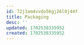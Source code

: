 ```yaml
---
id: 72j3am4vvdo56gj26l0j44f
title: Packaging
desc: ''
updated: 1702538335952
created: 1702538335952
---
```

